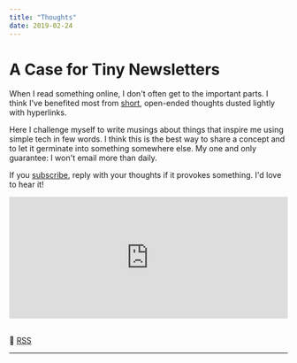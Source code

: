 ```yaml
---
title: "Thoughts"
date: 2019-02-24
---
```


# A Case for Tiny Newsletters

When I read something online, I don't often get to the important parts. I think I've benefited most from [short](https://seths.blog/2023/11/the-perfect-conditions/), open-ended thoughts dusted lightly with hyperlinks.

Here I challenge myself to write musings about things that inspire me using simple tech in few words. I think this is the best way to share a concept and to let it germinate into something somewhere else. My one and only guarantee: I won't email more than daily.

If you [subscribe](https://buttondown.email/kevinkuhl), reply with your thoughts if it provokes something. I'd love to hear it!

<iframe
scrolling="no"
style="width:100%!important;height:220px;border: none !important;"
src="https://buttondown.email/kevinkuhl?as_embed=true&tag=thoughts"
></iframe><br /><br />

:link: [RSS](/thoughts/index.xml)

---
